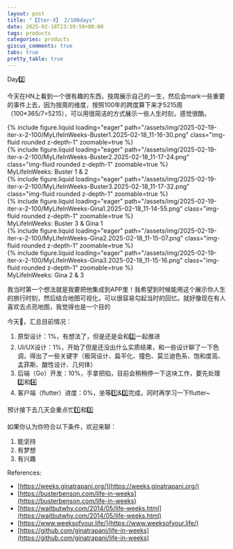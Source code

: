 ```yaml
---
layout: post
title: "【Iter-X】 2/100days"
date: 2025-02-18T23:59:59+08:00
tags: products
categories: products
giscus_comments: true
tabs: true
pretty_table: true
---
```


Day2️⃣

今天在HN上看到一个很有趣的东西，按周展示自己的一生，然后会mark一些重要的事件上去，因为按周的维度，按照100年的跨度算下来才5215周（100\*365/7=5215），可以用很简洁的方式展示一些人生时刻，感觉很酷。

<div class="row mt-3">
    <div class="col-sm mt-0 mb-0">
        {% include figure.liquid loading="eager" path="/assets/img/2025-02-19-iter-x-2-100/MyLifeInWeeks-Buster1.2025-02-18_11-16-30.png" class="img-fluid rounded z-depth-1" zoomable=true %}
    </div>
    <div class="col-sm mt-0 mb-0">
        {% include figure.liquid loading="eager" path="/assets/img/2025-02-19-iter-x-2-100/MyLifeInWeeks-Buster2.2025-02-18_11-17-24.png" class="img-fluid rounded z-depth-1" zoomable=true %}
    </div>
</div>
<div class="caption mt-0">
    MyLifeInWeeks: Buster 1 & 2
</div>

<div class="row mt-3">
    <div class="col-sm mt-0 mb-0">
        {% include figure.liquid loading="eager" path="/assets/img/2025-02-19-iter-x-2-100/MyLifeInWeeks-Buster3.2025-02-18_11-17-32.png" class="img-fluid rounded z-depth-1" zoomable=true %}
    </div>
    <div class="col-sm mt-0 mb-0">
        {% include figure.liquid loading="eager" path="/assets/img/2025-02-19-iter-x-2-100/MyLifeInWeeks-Gina1.2025-02-18_11-14-55.png" class="img-fluid rounded z-depth-1" zoomable=true %}
    </div>
</div>
<div class="caption mt-0">
    MyLifeInWeeks: Buster 3 & Gina 1
</div>

<div class="row mt-3">
    <div class="col-sm mt-0 mb-0">
        {% include figure.liquid loading="eager" path="/assets/img/2025-02-19-iter-x-2-100/MyLifeInWeeks-Gina2.2025-02-18_11-15-07.png" class="img-fluid rounded z-depth-1" zoomable=true %}
    </div>
    <div class="col-sm mt-0 mb-0">
        {% include figure.liquid loading="eager" path="/assets/img/2025-02-19-iter-x-2-100/MyLifeInWeeks-Gina3.2025-02-18_11-15-16.png" class="img-fluid rounded z-depth-1" zoomable=true %}
    </div>
</div>
<div class="caption mt-0">
    MyLifeInWeeks: Gina 2 & 3
</div>

我当时第一个想法就是我要把他集成到APP里！我希望到时候能用这个展示你人生的旅行时刻，然后结合地图可视化，可以很容易勾起当时的回忆。就好像现在有人喜欢去点亮地图，我觉得也是一个目的

今天🥚，汇总目前情况：

1. 原型设计：1%，有想法了，但是还是会和2️⃣一起推进
2. UI/UX设计：1%，开始了但是还没出什么实质结果，和一些设计聊了一下色调，得出了一些关键字（极简设计、扁平化、撞色、莫兰迪色系、饱和度高、孟菲斯、酸性设计、几何体）
3. 后端（Go）开发：10%，手拿把掐，目前会稍稍停一下这块工作，要先处理2️⃣和4️⃣
4. 客户端（flutter）进度：0%，坐等1️⃣&2️⃣完成，同时再学习一下flutter~

预计接下去几天会重点忙1️⃣和2️⃣

如果你认为你符合以下条件，欢迎来聊：

1. 能坚持
2. 有梦想
3. 有兴趣

References:

- [https://weeks.ginatrapani.org/](https://weeks.ginatrapani.org/)
- [https://busterbenson.com/life-in-weeks](https://busterbenson.com/life-in-weeks)
- [https://waitbutwhy.com/2014/05/life-weeks.html](https://waitbutwhy.com/2014/05/life-weeks.html)
- [https://www.weeksofyour.life/](https://www.weeksofyour.life/)
- [https://github.com/ginatrapani/life-in-weeks](https://github.com/ginatrapani/life-in-weeks)

